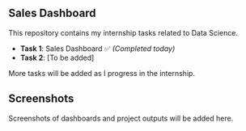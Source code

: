 ## Sales Dashboard

This repository contains my internship tasks related to Data Science.

- **Task 1**: Sales Dashboard ✅ *(Completed today)*
- **Task 2**: [To be added]

More tasks will be added as I progress in the internship.

## Screenshots
Screenshots of dashboards and project outputs will be added here.

 
